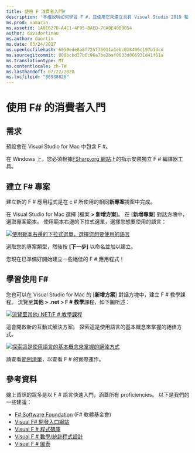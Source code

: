 ```yaml
---
title: 使用 F 消費者入門#
description: '本檔說明如何學習 F #，並使用它來建立具有 Visual Studio 2019 和 Visual Studio for Mac 的 Xamarin 應用程式。'
ms.prod: xamarin
ms.assetid: 1A0E627D-A4C1-4F95-BAED-76A0E40B9054
author: davidortinau
ms.author: daortin
ms.date: 03/24/2017
ms.openlocfilehash: 6050ede8a8f725f75011a1ebc018406c197b1dcd
ms.sourcegitcommit: 008bcbd37b6c96a7be2baf0633d066931d41f61a
ms.translationtype: MT
ms.contentlocale: zh-TW
ms.lasthandoff: 07/22/2020
ms.locfileid: "86938826"
---
```

# <a name="getting-started-with-f35"></a>使用 F&#35; 的消費者入門

## <a name="requirements"></a>需求

預設會在 Visual Studio for Mac 中包含 F #。

在 Windows 上，您必須根據[FSharp.org 網站](https://fsharp.org/use/windows/)上的指示安裝獨立 F # 編譯器工具。

## <a name="creating-an-f35-project"></a>建立 F&#35; 專案

建立新的 F # 應用程式是在 c # 所使用的相同**新專案**視窗中完成。

在 Visual Studio for Mac 選擇 [檔案 **> 新增方案**]。 在 [**新增專案**] 對話方塊中，選取專案範本。 使用範本右邊的下拉式選單，選擇您想要使用的語言：

 [![使用範本右邊的下拉式選單，選擇您想要使用的語言](overview-images/choosefsharp.png)](overview-images/choosefsharp.png#lightbox)

選取您的專案類型，然後按 **[下一步]** 以命名並加以建立。

您現在已準備好開始建立一些絕佳的 F # 應用程式！

## <a name="learning-to-use-f35"></a>學習使用 F&#35;

您也可以在 Visual Studio for Mac 的 [**新增方案**] 對話方塊中，建立 F # 教學課程。 流覽至**其他 > .net > F # 教學**課程，如下圖所述：

 [![流覽至其他/.NET/F # 教學課程](overview-images/fsharptutorial.png)](overview-images/fsharptutorial.png#lightbox)

這會開啟新的互動式解決方案。 探索這是使用語言的基本概念來掌握的絕佳方式。

 [![探索這是使用語言的基本概念來掌握的絕佳方式](overview-images/newtutorial-sml.png)](overview-images/newtutorial.png#lightbox)

請查看[範例清單](~/cross-platform/platform/fsharp/samples.md)，以查看 F # 的實際運作。

## <a name="references"></a>參考資料

線上資訊的眾多是以 F # 語言快速入門，涵蓋所有 proficiencies。 以下是我們的一些建議：

- [F# Software Foundation](https://fsharp.org) (F# 軟體基金會)
- [Visual F# 開發入口網站](https://go.microsoft.com/fwlink/?LinkID=234174)
- [Visual F # 程式碼庫](https://go.microsoft.com/fwlink/?LinkID=124614)
- [Visual F # 數學/統計程式設計](https://go.microsoft.com/fwlink/?LinkId=235173)
- [Visual F # 圖表](https://go.microsoft.com/fwlink/?LinkId=235176)

